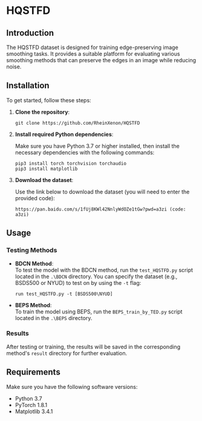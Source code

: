 # HQSTFD

## Introduction

The HQSTFD dataset is designed for training edge-preserving image smoothing tasks. It provides a suitable platform for evaluating various smoothing methods that can preserve the edges in an image while reducing noise.

## Installation

To get started, follow these steps:

1. **Clone the repository**:

   ```
   git clone https://github.com/RheinXenon/HQSTFD
   ```

2. **Install required Python dependencies**:

   Make sure you have Python 3.7 or higher installed, then install the necessary dependencies with the following commands:

   ```
   pip3 install torch torchvision torchaudio
   pip3 install matplotlib
   ```

3. **Download the dataset**:

   Use the link below to download the dataset (you will need to enter the provided code):

   ```
   https://pan.baidu.com/s/1fUj8KWl42NnlyWdOZe1tGw?pwd=a3zi (code: a3zi)
   ```

## Usage

### Testing Methods

- **BDCN Method**:  
   To test the model with the BDCN method, run the `test_HQSTFD.py` script located in the `.\BDCN` directory. You can specify the dataset (e.g., BSDS500 or NYUD) to test on by using the `-t` flag:

   ```
   run test_HQSTFD.py -t [BSDS500\NYUD]
   ```

- **BEPS Method**:  
   To train the model using BEPS, run the `BEPS_train_by_TED.py` script located in the `.\BEPS` directory.

### Results

After testing or training, the results will be saved in the corresponding method's `result` directory for further evaluation.

## Requirements

Make sure you have the following software versions:

- Python 3.7
- PyTorch 1.8.1
- Matplotlib 3.4.1

